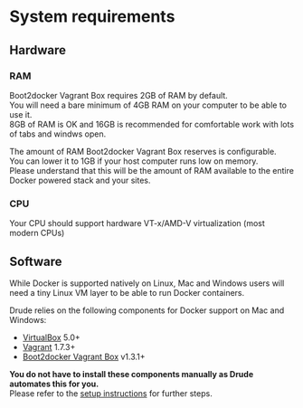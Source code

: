 # System requirements

## Hardware

### RAM

Boot2docker Vagrant Box requires 2GB of RAM by default.  
You will need a bare minimum of 4GB RAM on your computer to be able to use it.  
8GB of RAM is OK and 16GB is recommended for comfortable work with lots of tabs and windws open.

The amount of RAM Boot2docker Vagrant Box reserves is configurable.  
You can lower it to 1GB if your host computer runs low on memory.  
Please understand that this will be the amount of RAM available to the entire Docker powered stack and your sites.

### CPU

Your CPU should support hardware VT-x/AMD-V virtualization (most modern CPUs)

## Software

While Docker is supported natively on Linux, Mac and Windows users will need a tiny Linux VM layer to be able to run Docker containers.

Drude relies on the following components for Docker support on Mac and Windows:

- [VirtualBox](https://www.virtualbox.org) 5.0+
- [Vagrant](https://www.vagrantup.com) 1.7.3+
- [Boot2docker Vagrant Box](https://github.com/blinkreaction/boot2docker-vagrant) v1.3.1+

**You do not have to install these components manually as Drude automates this for you.**  
Please refer to the [setup instructions](/README.md#setup) for further steps.
